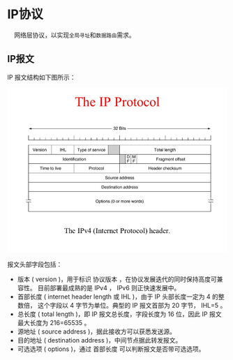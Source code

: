 # IP协议 <!-- {docsify-ignore-all} -->


&nbsp; &nbsp; 网络层协议，以实现`全局寻址`和`数据路由`需求。

## IP报文

IP 报文结构如下图所示：

![avatar](../../_media/image/network/ip-baowen.png)

报文头部字段包括：

- 版本 ( version )，用于标识 协议版本 ，在协议发展迭代的同时保持高度可兼容性。 目前部署最成熟的是 IPv4 ， IPv6 则正快速发展中。
- 首部长度 ( internet header length 或 IHL )，由于 IP 头部长度一定为 4 的整数倍， 这个字段以 4 字节为单位。典型的 IP 报文首部为 20 字节， IHL=5 。
- 总长度 ( total length )，即 IP 报文总长度，字段长度为 16 位，因此 IP 报文最大长度为 216=65535 。
- 源地址 ( source address )，据此接收方可以获悉发送源。
- 目的地址 ( destination address )，中间节点据此转发报文。
- 可选选项 ( options )，通过 首部长度 可以判断报文是否带可选选项。